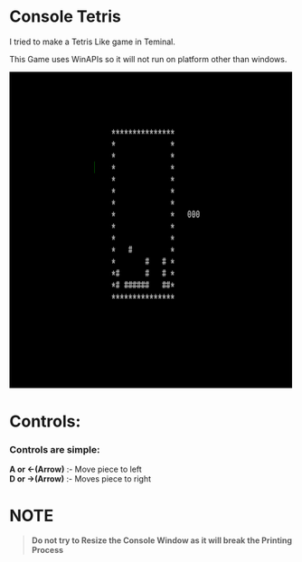 
# Console Tetris

I tried to make a Tetris Like game in Teminal. 

This Game uses WinAPIs so it will not run on platform other than windows.

<img src="asset/Demo.png" width="500" height="560" alt="Demo Image">

# Controls:

### Controls are simple:

**A or <-(Arrow)** :- Move piece to left   
**D or ->(Arrow)** :- Moves piece to right

# NOTE

> **Do not try to Resize the Console Window as it will break the Printing Process**
